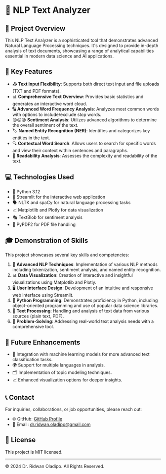 # 🧠 NLP Text Analyzer

## 🌟 Project Overview

This NLP Text Analyzer is a sophisticated tool that demonstrates advanced Natural Language Processing techniques. It's designed to provide in-depth analysis of text documents, showcasing a range of analytical capabilities essential in modern data science and AI applications.

## 🚀 Key Features

- 📤 **Text Input Flexibility**: Supports both direct text input and file uploads (TXT and PDF formats).
- 📊 **Comprehensive Text Overview**: Provides basic statistics and generates an interactive word cloud.
- 🔠 **Advanced Word Frequency Analysis**: Analyzes most common words with options to include/exclude stop words.
- 😊😐😠 **Sentiment Analysis**: Utilizes advanced algorithms to determine the overall sentiment of the text.
- 🏷️ **Named Entity Recognition (NER)**: Identifies and categorizes key entities in the text.
- 🔍 **Contextual Word Search**: Allows users to search for specific words and view their context within sentences and paragraphs.
- 📖 **Readability Analysis**: Assesses the complexity and readability of the text.

## 💻 Technologies Used

- 🐍 Python 3.12
- 🌊 Streamlit for the interactive web application
- 🗣️ NLTK and spaCy for natural language processing tasks
- 📈 Matplotlib and Plotly for data visualization
- 🎭 TextBlob for sentiment analysis
- 📄 PyPDF2 for PDF file handling

## 🎓 Demonstration of Skills

This project showcases several key skills and competencies:

1. 🧠 **Advanced NLP Techniques**: Implementation of various NLP methods including tokenization, sentiment analysis, and named entity recognition.
2. 📊 **Data Visualization**: Creation of interactive and insightful visualizations using Matplotlib and Plotly.
3. 🖥️ **User Interface Design**: Development of an intuitive and responsive web interface using Streamlit.
4. 🐍 **Python Programming**: Demonstrates proficiency in Python, including object-oriented programming and use of popular data science libraries.
5. 📝 **Text Processing**: Handling and analysis of text data from various sources (plain text, PDF).
6. 🧩 **Problem-Solving**: Addressing real-world text analysis needs with a comprehensive tool.

## 🔮 Future Enhancements

- 🤖 Integration with machine learning models for more advanced text classification tasks.
- 🌍 Support for multiple languages in analysis.
- 🗂️ Implementation of topic modeling techniques.
- 📈 Enhanced visualization options for deeper insights.


## 📞 Contact

For inquiries, collaborations, or job opportunities, please reach out:

- 🌐 GitHub: [GitHub Profile](https://github.com/dr-ridwanoladipo)
- 📧 Email: [dr.ridwan.oladipo@gmail.com](mailto:dr.ridwan.oladipo@gmail.com)

## 📜 License

This project is MIT licensed.

---

© 2024 Dr. Ridwan Oladipo. All Rights Reserved.